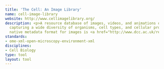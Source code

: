 ```yaml
---
title: 'The Cell: An Image Library'
name: cell-image-library
website: http://www.cellimagelibrary.org/
description: <p>A resource database of images, videos, and animations of cells,
  capturing a wide diversity of organisms, cell types, and cellular processes. Its
  native metadata format for images is <a href="http://www.dcc.ac.uk/resources/metadata-standards/ome-xml-open-microscopy-environment-xml">OME-XML</a>.</p>
standards:
- ome-xml-open-microscopy-environment-xml
disciplines:
- Cell Biology
type: tool
layout: tool
---
```


